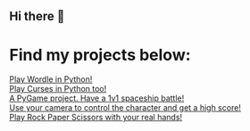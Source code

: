 ## Hi there 👋

<!--
**AntoanNikolov/AntoanNikolov** is a ✨ _special_ ✨ repository because its `README.md` (this file) appears on your GitHub profile.

Here are some ideas to get you started:

- 🔭 I’m currently working on ...
- 🌱 I’m currently learning ...
- 👯 I’m looking to collaborate on ...
- 🤔 I’m looking for help with ...
- 💬 Ask me about ...
- 📫 How to reach me: ...
- 😄 Pronouns: ...
- ⚡ Fun fact: ...
-->
# Find my projects below:  
[Play Wordle in Python!](https://github.com/AntoanNikolov/WordleInCurses)  
[Play Curses in Python too!](https://github.com/AntoanNikolov/Curses_Card_Game)  
[A PyGame project. Have a 1v1 spaceship battle!](http://github.com/AntoanNikolov/Asteroid_Havoc)  
[Use your camera to control the character and get a high score!](https://github.com/AntoanNikolov/RedbullGivesYouWings)  
[Play Rock Paper Scissors with your real hands!](https://github.com/AntoanNikolov/RPS_Python)  
